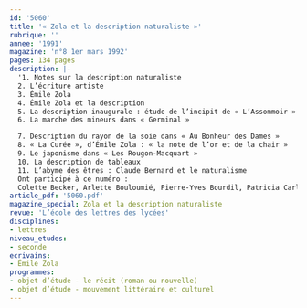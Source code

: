 ```yaml
---
id: '5060'
title: '« Zola et la description naturaliste »'
rubrique: ''
annee: '1991'
magazine: 'n°8 1er mars 1992'
pages: 134 pages
description: |-
  '1. Notes sur la description naturaliste
  2. L’écriture artiste
  3. Émile Zola
  4. Émile Zola et la description
  5. La description inaugurale : étude de l’incipit de « L’Assommoir »
  6. La marche des mineurs dans « Germinal »

  7. Description du rayon de la soie dans « Au Bonheur des Dames »
  8. « La Curée », d’Émile Zola : « la note de l’or et de la chair »
  9. Le japonisme dans « Les Rougon-Macquart »
  10. La description de tableaux
  11. L’abyme des êtres : Claude Bernard et le naturalisme
  Ont participé à ce numéro :
  Colette Becker, Arlette Bouloumié, Pierre-Yves Bourdil, Patricia Carles, Georges Cesbron, Béatrice Desgranges, Philippe Hamon, Jean-Pierre Leduc-Adine, François-Marie Mourad, Alain Pagès, Yves Stalloni, Alain Tassel et Michel Tournier'
article_pdf: '5060.pdf'
magazine_special: Zola et la description naturaliste
revue: 'L’école des lettres des lycées'
disciplines:
- lettres
niveau_etudes:
- seconde
ecrivains:
- Émile Zola
programmes:
- objet d’étude - le récit (roman ou nouvelle)
- objet d’étude - mouvement littéraire et culturel
---
```

